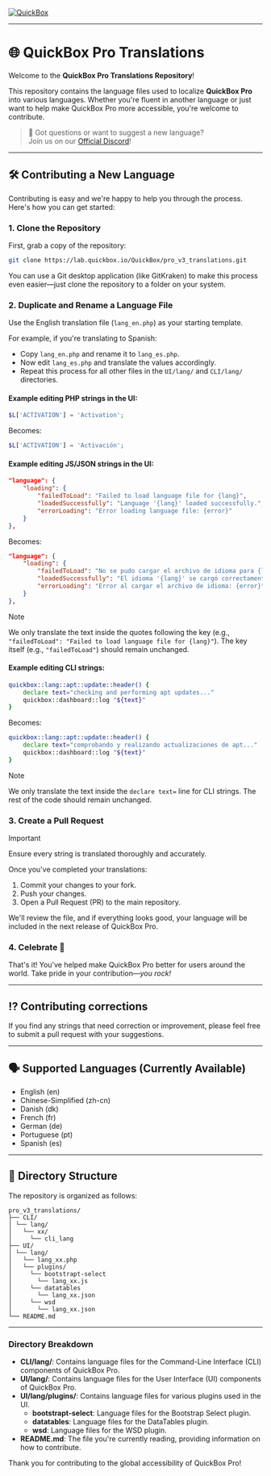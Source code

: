 [![QuickBox](https://quickbox.io/files/2018/12/qb_logo_original.png "QuickBox")](https://quickbox.io)

---

# 🌐 QuickBox Pro Translations

Welcome to the **QuickBox Pro Translations Repository**!

This repository contains the language files used to localize **QuickBox Pro** into various languages. Whether you're fluent in another language or just want to help make QuickBox Pro more accessible, you're welcome to contribute.

> 💬 Got questions or want to suggest a new language?  
> Join us on our [Official Discord](https://discord.gg/hCCbVhu)!

---

## 🛠️ Contributing a New Language

Contributing is easy and we're happy to help you through the process. Here's how you can get started:

### 1. Clone the Repository

First, grab a copy of the repository:

```bash
git clone https://lab.quickbox.io/QuickBox/pro_v3_translations.git
```

You can use a Git desktop application (like GitKraken) to make this process even easier—just clone the repository to a folder on your system.


### 2. Duplicate and Rename a Language File

Use the English translation file (`lang_en.php`) as your starting template.

For example, if you're translating to Spanish:

- Copy `lang_en.php` and rename it to `lang_es.php`.
- Now edit `lang_es.php` and translate the values accordingly.
- Repeat this process for all other files in the `UI/lang/` and `CLI/lang/` directories.

#### Example editing PHP strings in the UI:

```php
$L['ACTIVATION'] = 'Activation';
```

Becomes:
```php
$L['ACTIVATION'] = 'Activación';
```

#### Example editing JS/JSON strings in the UI:

```json
"language": {
	"loading": {
		"failedToLoad": "Failed to load language file for {lang}",
		"loadedSuccessfully": "Language '{lang}' loaded successfully.",
		"errorLoading": "Error loading language file: {error}"
	}
},
```

Becomes:
```json
"language": {
	"loading": {
		"failedToLoad": "No se pudo cargar el archivo de idioma para {lang}",
		"loadedSuccessfully": "El idioma '{lang}' se cargó correctamente.",
		"errorLoading": "Error al cargar el archivo de idioma: {error}"
	}
},
```

> [!NOTE]
> We only translate the text inside the quotes following the key (e.g., `"failedToLoad": "Failed to load language file for {lang}"`). The key itself (e.g., `"failedToLoad"`) should remain unchanged.

#### Example editing CLI strings:

```bash
quickbox::lang::apt::update::header() {
	declare text="checking and performing apt updates..."
	quickbox::dashboard::log "${text}"
}
```

Becomes:
```bash
quickbox::lang::apt::update::header() {
	declare text="comprobando y realizando actualizaciones de apt..."
	quickbox::dashboard::log "${text}"
}
```

> [!NOTE] 
> We only translate the text inside the `declare text=` line for CLI strings. The rest of the code should remain unchanged.

### 3. Create a Pull Request

> [!IMPORTANT]
> Ensure every string is translated thoroughly and accurately.

Once you've completed your translations:

1. Commit your changes to your fork.
2. Push your changes.
3. Open a Pull Request (PR) to the main repository.

We'll review the file, and if everything looks good, your language will be included in the next release of QuickBox Pro.


### 4. Celebrate 🎉

That's it! You've helped make QuickBox Pro better for users around the world.
Take pride in your contribution—*you rock!*

---

## ⁉️ Contributing corrections

If you find any strings that need correction or improvement, please feel free to submit a pull request with your suggestions.

---

## 🗣️ Supported Languages (Currently Available)

- English (en)
- Chinese-Simplified (zh-cn)
- Danish (dk)
- French (fr)
- German (de)
- Portuguese (pt)
- Spanish (es)

---

## 📂 Directory Structure

The repository is organized as follows:
```
pro_v3_translations/ 
├── CLI/ 
│ └── lang/ 
│   └── xx/
│     └── cli_lang
├── UI/ 
│ └── lang/ 
│   └── lang_xx.php
│   └── plugins/
│     └── bootstrapt-select
│       └── lang_xx.js 
│     └── datatables
│       └── lang_xx.json
│     └── wsd
│       └── lang_xx.json
└── README.md
```

---

### Directory Breakdown

- **CLI/lang/**: Contains language files for the Command-Line Interface (CLI) components of QuickBox Pro.
- **UI/lang/**: Contains language files for the User Interface (UI) components of QuickBox Pro.
- **UI/lang/plugins/**: Contains language files for various plugins used in the UI.
  - **bootstrapt-select**: Language files for the Bootstrap Select plugin.
  - **datatables**: Language files for the DataTables plugin.
  - **wsd**: Language files for the WSD plugin.
- **README.md**: The file you're currently reading, providing information on how to contribute.

Thank you for contributing to the global accessibility of QuickBox Pro!